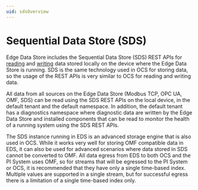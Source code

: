 ```yaml
---
uid: sdsOverview
---
```


# Sequential Data Store (SDS)

Edge Data Store includes the Sequential Data Store (SDS) REST APIs for [reading](xref:sdsReadingData) and [writing](xref:sdsWritingData) data stored locally on the device where the Edge Data Store is running. SDS is the same technology used in OCS for storing data, so the usage of the REST APIs is very similar to OCS for reading and writing data.

All data from all sources on the Edge Data Store (Modbus TCP, OPC UA, OMF, SDS) can be read using the SDS REST APIs on the local device, in the default tenant and the default namespace. In addition, the default tenant has a diagnostics namespace where diagnostic data are written by the Edge Data Store and installed components that can be read to monitor the health of a running system using the SDS REST APIs.

The SDS instance running in EDS is an advanced storage engine that is also used in OCS. While it works very well for storing OMF compatible data in EDS, it can also be used for advanced scenarios where data stored in SDS cannot be converted to OMF. All data egress from EDS to both OCS and the PI System uses OMF, so for streams that will be egressed to the PI System or OCS, it is recommended that they have only a single time-based index. Multiple values are supported in a single stream, but for successful egress there is a limitation of a single time-based index only.
